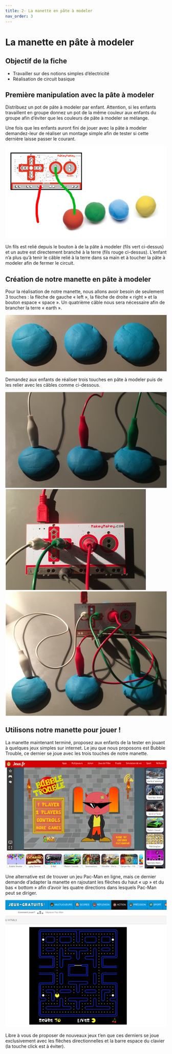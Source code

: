 ```yaml
---
title: 2- La manette en pâte à modeler
nav_order: 3
---
```


# La manette en pâte à modeler

## Objectif de la fiche

* Travailler sur des notions simples d’électricité
* Réalisation de circuit basique

## Première manipulation avec la pâte à modeler

Distribuez un pot de pâte à modeler par enfant. Attention, si les enfants travaillent en groupe donnez un pot de la même couleur aux enfants du groupe afin d’éviter que les couleurs de pâte à modeler se mélange.

Une fois que les enfants auront fini de jouer avec la pâte à modeler demandez-leur de réaliser un montage simple afin de tester si cette dernière laisse passer le courant.

<img src="https://github.com/serresebastien/Makey-Makey/blob/master/img/la-manette-pate-a-modeler/01.png?raw=true">

Un fils est relié depuis le bouton à de la pâte à modeler (fils vert ci-dessus) et un autre est directement branché à la terre (fils rouge ci-dessus). L’enfant n’a plus qu’à tenir le câble relié à la terre dans sa main et à toucher la pâte à modeler afin de fermer le circuit.

## Création de notre manette en pâte à modeler

Pour la réalisation de notre manette, nous allons avoir besoin de seulement 3 touches : la flèche de gauche « left », la flèche de droite « right » et la bouton espace « space ». Un quatrième câble nous sera nécessaire afin de brancher la terre « earth ».

<img src="https://github.com/serresebastien/Makey-Makey/blob/master/img/la-manette-pate-a-modeler/02.png?raw=true">

Demandez aux enfants de réaliser trois touches en pâte à modeler puis de les relier avec les câbles comme ci-dessous.

<img src="https://github.com/serresebastien/Makey-Makey/blob/master/img/la-manette-pate-a-modeler/03.png?raw=true">
<img src="https://github.com/serresebastien/Makey-Makey/blob/master/img/la-manette-pate-a-modeler/04.png?raw=true">
<img src="https://github.com/serresebastien/Makey-Makey/blob/master/img/la-manette-pate-a-modeler/05.png?raw=true">

## Utilisons notre manette pour jouer !

La manette maintenant terminé, proposez aux enfants de la tester en jouant à quelques jeux simples sur internet. Le jeu que nous proposons est Bubble Trouble, ce dernier se joue avec les trois touches de notre manette.

<img src="https://github.com/serresebastien/Makey-Makey/blob/master/img/la-manette-pate-a-modeler/06.png?raw=true">

Une alternative est de trouver un jeu Pac-Man en ligne, mais ce dernier demande d’adapter la manette en rajoutant les flèches du haut « up » et du bas « bottom » afin d’avoir les quatre directions dans lesquels Pac-Man peut se diriger.

<img src="https://github.com/serresebastien/Makey-Makey/blob/master/img/la-manette-pate-a-modeler/07.png?raw=true">

Libre à vous de proposer de nouveaux jeux t’en que ces derniers se joue exclusivement avec les flèches directionnelles et la barre espace du clavier (la touche click est à éviter). 
